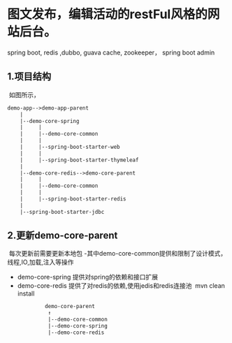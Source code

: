 # 图文发布，编辑活动的restFul风格的网站后台。
spring boot, redis ,dubbo, guava cache, zookeeper， spring boot admin
## 1.项目结构
  
  如图所示，
``` xml
demo-app-->demo-app-parent
    |
    |--demo-core-spring
    |     |
    |     |--demo-core-common
    |     |
    |     |--spring-boot-starter-web
    |     |
    |     |--spring-boot-starter-thymeleaf
    |
    |--demo-core-redis-->demo-core-parent
    |     |
    |     |--demo-core-common
    |     |
    |     |--spring-boot-starter-redis
    |
    |--spring-boot-starter-jdbc
```
## 2.更新demo-core-parent
  每次更新前需要更新本地包
-其中demo-core-common提供和限制了设计模式，线程,IO,加载,注入等操作
- demo-core-spring 提供对spring的依赖和接口扩展
- demo-core-redis 提供了对redis的依赖,使用jedis和redis连接池
  mvn clean install
```xml
            demo-core-parent
             ↑
             |--demo-core-common
             |--demo-core-spring
             |--demo-core-redis
```
